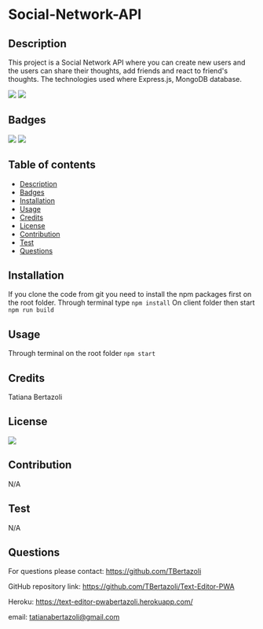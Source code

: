 # Social-Network-API   

   ## Description
   This project is a Social Network API where you can create new users and the users can share their thoughts, add friends and react to friend's thoughts. The technologies used where Express.js, MongoDB database.

   <img src="images/Screenshot 2022-12-22 214519.png">

   <img src="images/Screenshot 2022-12-22 214915.png">

   ## Badges  
    
   <img src="https://img.shields.io/badge/JavaScript-F7DF1E?style=for-the-badge&logo=javascript&logoColor=black" /> 
   <img src="https://img.shields.io/badge/Node.js-43853D?style=for-the-badge&logo=node.js&logoColor=white" /> 


    
   ## Table of contents
   - [Description](#description)
   - [Badges](#badges)
   - [Installation](#installation)
   - [Usage](#usage)
   - [Credits](#credits)
   - [License](#license)
   - [Contribution](#contribution)
   - [Test](#test)
   - [Questions](#questions)

   ## Installation
   If you clone the code from git you need to install the npm packages first on the root folder. Through terminal type `npm install`
   On client folder then start `npm run build`   
   
   ## Usage
   Through terminal on the root folder `npm start`
   
   ## Credits
   Tatiana Bertazoli
  
   ## License

   <img src="https://img.shields.io/npm/l/n?style=flat-square"/>

   ## Contribution
   N/A   
 
   
   ## Test
   N/A
   ## Questions
   For questions please contact: https://github.com/TBertazoli

   GitHub repository link: https://github.com/TBertazoli/Text-Editor-PWA

   Heroku: https://text-editor-pwabertazoli.herokuapp.com/
   
   
   email: tatianabertazoli@gmail.com
   

   